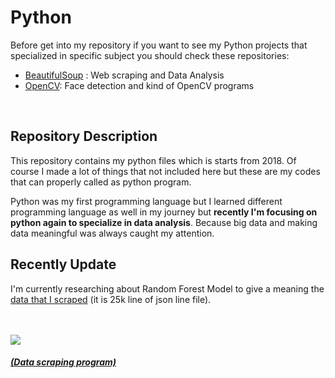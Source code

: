 # Python

Before get into my repository if you want to see my Python projects that specialized in specific subject you should check these repositories:

- [BeautifulSoup](https://github.com/Alperencode/BeautifulSoup) :  Web scraping and Data Analysis    
-  [OpenCV](https://github.com/Alperencode/OpenCV): Face detection and kind of OpenCV programs
<br/>

## Repository Description

This repository contains my python files which is starts from 2018. Of course I made a lot of things that not included here but these are my codes that can properly called as python program. 

Python was my first programming language but I learned different programming language as well in my journey but **recently I'm focusing on python again to specialize in data analysis**. Because big data and making data meaningful was always caught my attention.

## Recently Update

I'm currently researching about Random Forest Model to give a meaning the [data that I scraped](https://github.com/Alperencode/BeautifulSoup/blob/master/School-implementation3/article.jsonl) (it is 25k line of json line file).

<br/>
<br/>

<img src="https://media.giphy.com/media/BMA9bGrcf7HTNuKWpP/giphy.gif" align="">

##### [(Data scraping program)](https://github.com/Alperencode/BeautifulSoup/tree/master/School-implementation3)

